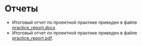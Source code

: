 # Отчеты

- Итоговый отчет по проектной практике приведен в файле [practice_report.docx](practice_report_template.docx).
- Итоговый отчет по проектной практике приведен в файле [practice_report.pdf](practice_report_template.pdf).
  
